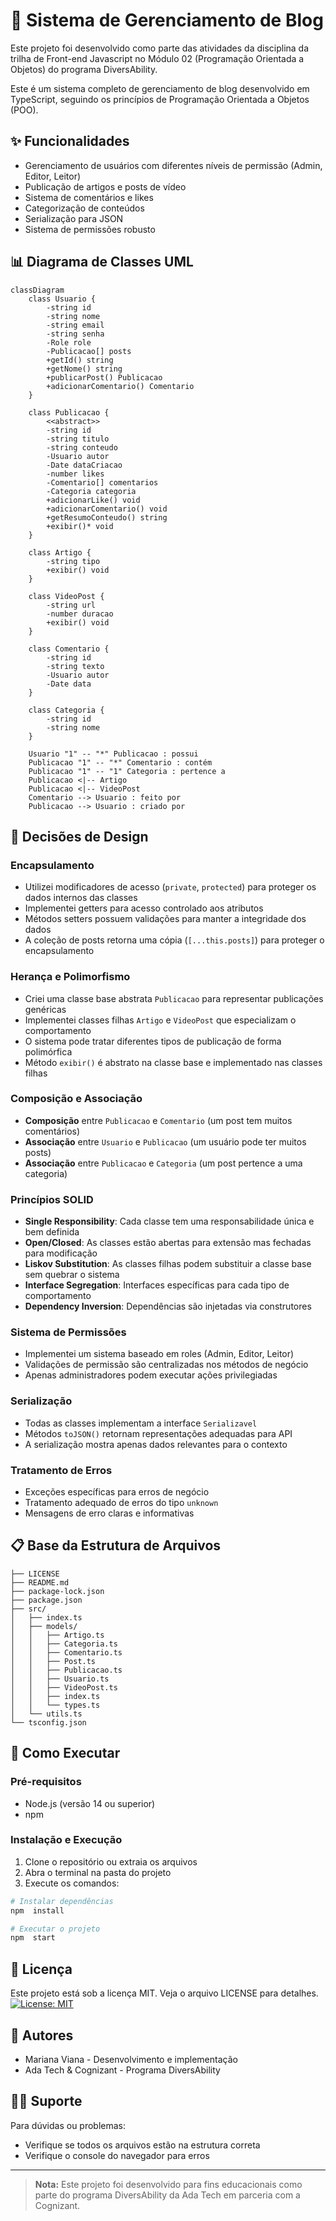 
# 📰 Sistema de Gerenciamento de Blog
Este projeto foi desenvolvido como parte das atividades da disciplina da trilha de Front-end Javascript no Módulo 02 (Programação Orientada a Objetos) do programa DiversAbility.

Este é um sistema completo de gerenciamento de blog desenvolvido em TypeScript, seguindo os princípios de Programação Orientada a Objetos (POO).

## ✨ Funcionalidades
- Gerenciamento de usuários com diferentes níveis de permissão (Admin, Editor, Leitor)
- Publicação de artigos e posts de vídeo
- Sistema de comentários e likes
- Categorização de conteúdos
- Serialização para JSON
- Sistema de permissões robusto

## 📊 Diagrama de Classes UML
```mermaid
classDiagram
    class Usuario {
        -string id
        -string nome
        -string email
        -string senha
        -Role role
        -Publicacao[] posts
        +getId() string
        +getNome() string
        +publicarPost() Publicacao
        +adicionarComentario() Comentario
    }

    class Publicacao {
        <<abstract>>
        -string id
        -string titulo
        -string conteudo
        -Usuario autor
        -Date dataCriacao
        -number likes
        -Comentario[] comentarios
        -Categoria categoria
        +adicionarLike() void
        +adicionarComentario() void
        +getResumoConteudo() string
        +exibir()* void
    }

    class Artigo {
        -string tipo
        +exibir() void
    }

    class VideoPost {
        -string url
        -number duracao
        +exibir() void
    }

    class Comentario {
        -string id
        -string texto
        -Usuario autor
        -Date data
    }

    class Categoria {
        -string id
        -string nome
    }

    Usuario "1" -- "*" Publicacao : possui
    Publicacao "1" -- "*" Comentario : contém
    Publicacao "1" -- "1" Categoria : pertence a
    Publicacao <|-- Artigo
    Publicacao <|-- VideoPost
    Comentario --> Usuario : feito por
    Publicacao --> Usuario : criado por
```

## 🎨 Decisões de Design

### Encapsulamento
- Utilizei modificadores de acesso (`private`, `protected`) para proteger os dados internos das classes
- Implementei getters para acesso controlado aos atributos
- Métodos setters possuem validações para manter a integridade dos dados
- A coleção de posts retorna uma cópia (`[...this.posts]`) para proteger o encapsulamento

### Herança e Polimorfismo
- Criei uma classe base abstrata `Publicacao` para representar publicações genéricas
- Implementei classes filhas `Artigo` e `VideoPost` que especializam o comportamento
- O sistema pode tratar diferentes tipos de publicação de forma polimórfica
- Método `exibir()` é abstrato na classe base e implementado nas classes filhas

### Composição e Associação
- **Composição** entre `Publicacao` e `Comentario` (um post tem muitos comentários)
- **Associação** entre `Usuario` e `Publicacao` (um usuário pode ter muitos posts)
- **Associação** entre `Publicacao` e `Categoria` (um post pertence a uma categoria)

### Princípios SOLID
- **Single Responsibility**: Cada classe tem uma responsabilidade única e bem definida
- **Open/Closed**: As classes estão abertas para extensão mas fechadas para modificação
- **Liskov Substitution**: As classes filhas podem substituir a classe base sem quebrar o sistema
- **Interface Segregation**: Interfaces específicas para cada tipo de comportamento
- **Dependency Inversion**: Dependências são injetadas via construtores

### Sistema de Permissões
- Implementei um sistema baseado em roles (Admin, Editor, Leitor)
- Validações de permissão são centralizadas nos métodos de negócio
- Apenas administradores podem executar ações privilegiadas

### Serialização
- Todas as classes implementam a interface `Serializavel`
- Métodos `toJSON()` retornam representações adequadas para API
- A serialização mostra apenas dados relevantes para o contexto

### Tratamento de Erros
- Exceções específicas para erros de negócio
- Tratamento adequado de erros do tipo `unknown`
- Mensagens de erro claras e informativas


## 📋 Base da Estrutura de Arquivos
```text
├── LICENSE
├── README.md
├── package-lock.json
├── package.json
├── src/
│   ├── index.ts
│   ├── models/
│   │   ├── Artigo.ts
│   │   ├── Categoria.ts
│   │   ├── Comentario.ts
│   │   ├── Post.ts
│   │   ├── Publicacao.ts
│   │   ├── Usuario.ts
│   │   ├── VideoPost.ts
│   │   ├── index.ts
│   │   └── types.ts
│   └── utils.ts
└── tsconfig.json
```

## 🚀 Como Executar
###  Pré-requisitos
- Node.js (versão 14 ou superior)
- npm

###  Instalação e Execução
1. Clone o repositório ou extraia os arquivos
2. Abra o terminal na pasta do projeto
3. Execute os comandos:

```bash
# Instalar dependências
npm  install

# Executar o projeto
npm  start
```

## 📄 Licença

Este projeto está sob a licença MIT. Veja o arquivo LICENSE para detalhes.
[![License: MIT](https://img.shields.io/badge/License-MIT-yellow.svg)](https://opensource.org/licenses/MIT)

## 👥 Autores
   - Mariana Viana - Desenvolvimento e implementação
   - Ada Tech & Cognizant - Programa DiversAbility

## 🙋‍♂️ Suporte

Para dúvidas ou problemas:
   - Verifique se todos os arquivos estão na estrutura correta
   - Verifique o console do navegador para erros

______________________

> **Nota:** Este projeto foi desenvolvido para fins educacionais como parte do programa DiversAbility da Ada Tech em parceria com a Cognizant.